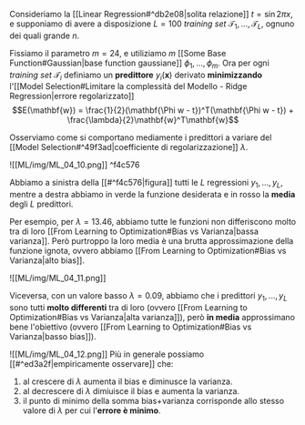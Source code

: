 Consideriamo la [[Linear Regression#^db2e08|solita relazione]] $t = \sin{2\pi x}$, e supponiamo di avere a disposizione $L = 100$ *training set* $\mathcal{T}_1, ..., \mathcal{T}_L$, ognuno dei quali grande $n$.

Fissiamo il parametro $m = 24$, e utiliziamo $m$ [[Some Base Function#Gaussian|base function gaussiane]] $\phi_1, ..., \phi_m$.
Ora per ogni *training set* $\mathcal{T}_i$ definiamo un **predittore** $y_i(\mathbf{x})$ derivato **minimizzando** l'[[Model Selection#Limitare la complessità del Modello - Ridge Regression|errore regolarizzato]] $$E(\mathbf{w}) = \frac{1}{2}(\mathbf{\Phi w - t})^T(\mathbf{\Phi w - t}) + \frac{\lambda}{2}\mathbf{w}^T\mathbf{w}$$

Osserviamo come si comportano mediamente i predittori a variare del [[Model Selection#^49f3ad|coefficiente di regolarizzazione]] $\lambda$.

![[ML/img/ML_04_10.png]] ^f4c576

Abbiamo a sinistra della [[#^f4c576|figura]] tutti le $L$ regressioni $y_1, ..., y_L$, mentre a destra abbiamo in verde la funzione desiderata e in rosso la **media** degli $L$ predittori.

Per esempio, per $\lambda = 13.46$, abbiamo tutte le funzioni non differiscono molto tra di loro [[From Learning to Optimization#Bias vs Varianza|bassa varianza]].
Però purtroppo la loro media è una brutta approssimazione della funzione ignota, ovvero abbiamo [[From Learning to Optimization#Bias vs Varianza|alto bias]].

![[ML/img/ML_04_11.png]]

Viceversa, con un valore basso $\lambda = 0.09$, abbiamo che i predittori $y_1,...,y_L$ sono tutti **molto differenti** tra di loro (ovvero [[From Learning to Optimization#Bias vs Varianza|alta varianza]]), però **in media** approssimano bene l'obiettivo (ovvero [[From Learning to Optimization#Bias vs Varianza|basso bias]]).

![[ML/img/ML_04_12.png]]
Più in generale possiamo [[#^ed3a2f|empiricamente osservare]] che:
1. al crescere di $\lambda$ aumenta il bias e diminusce la varianza.
2. al decrescere di $\lambda$ dimiuisce il bias e aumenta la varianza.
3. il punto di minimo della somma bias+varianza corrisponde allo stesso valore di $\lambda$ per cui l'**errore è minimo**.